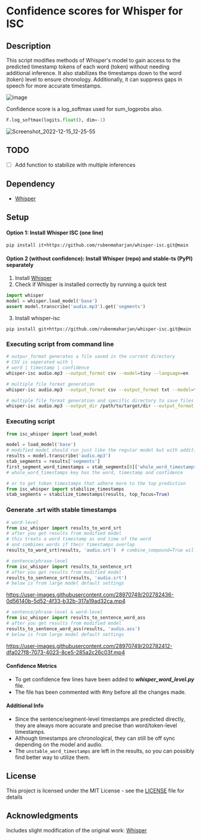 # Confidence scores for Whisper for ISC 

## Description
This script modifies methods of Whisper's model to gain access to the predicted timestamp tokens of each word (token) without needing additional inference. It also stabilizes the timestamps down to the word (token) level to ensure chronology. Additionally, it can suppress gaps in speech for more accurate timestamps.

![image](https://user-images.githubusercontent.com/28970749/192950141-40ac8cbd-ccac-45da-b563-f8144d22c54e.png)

Confidence score is a log_softmax used for sum_logprobs also.
```python
F.log_softmax(logits.float(), dim=-1)
```
![Screenshot_2022-12-15_12-25-55](https://user-images.githubusercontent.com/2093802/207827789-7e121a63-2dd6-4dc0-9618-b494bce47a1a.png)


## TODO
- [ ] Add function to stabilize with multiple inferences

## Dependency
* [Whisper](https://github.com/openai/whisper)

## Setup
#### Option 1: Install Whisper ISC (one line)
```
pip install it+https://github.com/rubenmaharjan/whisper-isc.git@main
```
#### Option 2 (without confidence): Install Whisper (repo) and stable-ts (PyPI) separately
1. Install [Whisper](https://github.com/openai/whisper#setup)
2. Check if Whisper is installed correctly by running a quick test
```python
import whisper
model = whisper.load_model('base')
assert model.transcribe('audio.mp3').get('segments')
```
3. Install whisper-isc
```commandline
pip install git+https://github.com/rubenmaharjan/whisper-isc.git@main
```

### Executing script from command line
```bash
# outpur_format generates a file saved in the current directory
# CSV is seperated with |
# word | timestamp | confidence 
whisper-isc audio.mp3 --output_format csv --model=tiny --language=en

# multiple file format generation
whisper-isc audio.mp3 --output_format csv --output_format txt --model=tiny --language=en

# multiple file format generation and specific directory to save files
whisper-isc audio.mp3 --output_dir /path/to/target/dir --output_format csv --output_format txt --model=tiny --language=en
```

### Executing script
```python
from isc_whisper import load_model

model = load_model('base')
# modified model should run just like the regular model but with additional hyperparameters and extra data in results
results = model.transcribe('audio.mp3')
stab_segments = results['segments']
first_segment_word_timestamps = stab_segments[0]['whole_word_timestamps']
# whole_word_timestamps key has the word, timestamp and confidence

# or to get token timestamps that adhere more to the top prediction
from isc_whisper import stabilize_timestamps
stab_segments = stabilize_timestamps(results, top_focus=True)
```

### Generate .srt with stable timestamps
```python
# word-level
from isc_whisper import results_to_word_srt
# after you get results from modified model
# this treats a word timestamp as end time of the word
# and combines words if their timestamps overlap
results_to_word_srt(results, 'audio.srt')  # combine_compound=True will merge words with no prepended space
```
```python
# sentence/phrase-level
from isc_whisper import results_to_sentence_srt
# after you get results from modified model
results_to_sentence_srt(results, 'audio.srt')
# below is from large model default settings
```

https://user-images.githubusercontent.com/28970749/202782436-0d56140b-5d52-4f33-b32b-317a19ad32ca.mp4


```python
# sentence/phrase-level & word-level
from isc_whisper import results_to_sentence_word_ass
# after you get results from modified model
results_to_sentence_word_ass(results, 'audio.ass')
# below is from large model default settings
```

https://user-images.githubusercontent.com/28970749/202782412-dfa027f8-7073-4023-8ce5-285a2c26c03f.mp4

#### Confidence Metrics
* To get confidence few lines have been added to ***whisper_word_level.py*** file.
* The file has been commented with #my before all the changes made.


#### Additional Info
* Since the sentence/segment-level timestamps are predicted directly, they are always more accurate and precise than word/token-level timestamps.
* Although timestamps are chronological, they can still be off sync depending on the model and audio.
* The `unstable_word_timestamps` are left in the results, so you can possibly find better way to utilize them.

## License
This project is licensed under the MIT License - see the [LICENSE](LICENSE) file for details

## Acknowledgments
Includes slight modification of the original work: [Whisper](https://github.com/openai/whisper)
